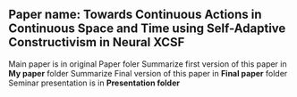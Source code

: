 ## Paper name: Towards Continuous Actions in Continuous Space and Time using Self-Adaptive Constructivism in Neural XCSF
Main paper is in original Paper foler 
Summarize first version of this paper in **My paper** folder
Summarize Final version of this paper in **Final paper** folder
Seminar presentation is in **Presentation folder**
